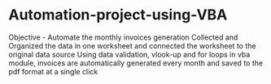# Automation-project-using-VBA
Objective - Automate the monthly invoices generation
Collected and Organized the data in one worksheet and connected the worksheet to the original data source
Using data validation, vlook-up and for loops in vba module, invoices are automatically generated every month and saved to the pdf format at a single click
